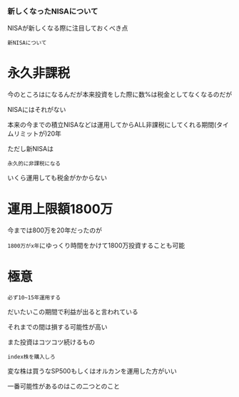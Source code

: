 ### 新しくなったNISAについて

NISAが新しくなる際に注目しておくべき点

`新NISAについて`

# 永久非課税
今のところはになるんだが本来投資をした際に数%は税金としてなくなるのだが

NISAにはそれがない

本来の今までの積立NISAなどは運用してからALL非課税にしてくれる期間(タイムリミットが)20年

ただし新NISAは

`永久的に非課税になる`

いくら運用しても税金がかからない

# 運用上限額1800万

今までは800万を20年だったのが

`1800万がx年`にゆっくり時間をかけて1800万投資することも可能

# 極意

`必ず10~15年運用する`

だいたいこの期間で利益が出ると言われている

それまでの間は損する可能性が高い

また投資はコツコツ続けるもの

`index株を購入しろ`

変な株は買うなSP500もしくはオルカンを運用した方がいい

一番可能性があるのはこの二つとのこと
